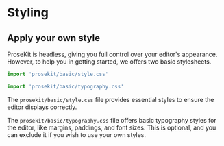 # Styling

## Apply your own style

ProseKit is headless, giving you full control over your editor's appearance. However, to help you in getting started, we offers two basic stylesheets.

```ts twoslash
import 'prosekit/basic/style.css'
```

```ts twoslash
import 'prosekit/basic/typography.css'
```

The `prosekit/basic/style.css` file provides essential styles to ensure the editor displays correctly.

The `prosekit/basic/typography.css` file offers basic typography styles for the editor, like margins, paddings, and font sizes. This is optional, and you can exclude it if you wish to use your own styles.
